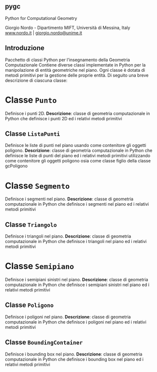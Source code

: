 ## pygc
Python for Computational Geometry

Giorgio Nordo - Dipartimento MIFT, Università di Messina, Italy
www.nordo.it   |  giorgio.nordo@unime.it 

## Introduzione
Pacchetto di classi Python per l'insegnamento della Geometria Computazionale
Contiene diverse classi implementate in Python per la manipolazione di entità geometriche nel piano. Ogni classe è dotata di metodi primitivi per la gestione delle proprie entità. Di seguito una breve descrizione di ciascuna classe:

# Classe `Punto`
Definisce i punti 2D. 
**Descrizione**: classe di geometria computazionale in Python
        che definisce i punti 2D ed i relativi metodi primitivi

## Classe `ListaPunti`
Definisce le liste di punti nel piano usando come contenitore gli oggetti poligono.
**Descrizione**: classe di geometria computazionale in Python
        che definisce le liste di punti del piano ed i relativi metodi primitivi
        utilizzando come contenitore gli oggetti poligono
        osia come classe figlio della classe gcPoligono

        
# Classe `Segmento`
Definisce i segmenti nel piano.
**Descrizione**: classe di geometria computazionale in Python
        che definisce i segmenti nel piano ed i relativi metodi primitivi


## Classe `Triangolo`
Definisce i triangoli nel piano.
**Descrizione**: classe di geometria computazionale in Python
        che definisce i triangoli nel piano ed i relativi metodi primitivi

        
# Classe `Semipiano`
Definisce i semipiani sinistri nel piano.
**Descrizione**: classe di geometria computazionale in Python
        che definisce i semipiani sinistri nel piano ed i relativi metodi primitivi


## Classe `Poligono`
Definisce i poligoni nel piano.
**Descrizione**: classe di geometria computazionale in Python
        che definisce i poligoni nel piano ed i relativi metodi primitivi


## Classe `BoundingContainer`
Definisce i bounding box nel piano.
**Descrizione**: classe di geometria computazionale in Python
        che definisce i bounding box nel piano ed i relativi metodi primitivi



